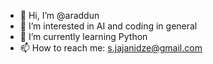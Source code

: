 - 👋 Hi, I’m @araddun
- 👀 I’m interested in AI and coding in general
- 🌱 I’m currently learning Python
- 📫 How to reach me: s.jajanidze@gmail.com

<!---
araddun/araddun is a ✨ special ✨ repository because its `README.md` (this file) appears on your GitHub profile.
You can click the Preview link to take a look at your changes.
--->
